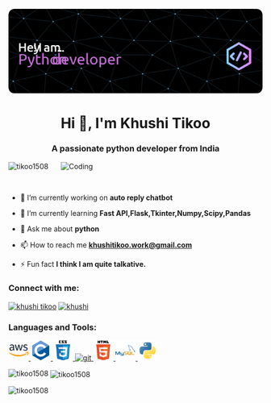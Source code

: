 
![MasterHead](./header.png)
<h1 align="center">Hi 👋, I'm Khushi Tikoo</h1>
<h3 align="center">A passionate python developer from India</h3>
<img align="right" alt="Coding" width="400" src="https://img.freepik.com/premium-photo/office-girl_1060575-1265.jpg?size=626&ext=jpg&ga=GA1.1.2022833823.1720003592&semt=ais_hybrid">

<p align="left"> <img src="https://komarev.com/ghpvc/?username=tikoo1508&label=Profile%20views&color=0e75b6&style=flat" alt="tikoo1508" /> </p>

<p align="left"> <a href="https://twitter.com/" target="blank"><img src="https://img.shields.io/twitter/follow/?logo=twitter&style=for-the-badge" alt="" /></a> </p>

- 🔭 I’m currently working on **auto reply chatbot**

- 🌱 I’m currently learning **Fast API,Flask,Tkinter,Numpy,Scipy,Pandas**

- 💬 Ask me about **python**

- 📫 How to reach me **khushitikoo.work@gmail.com**

- ⚡ Fun fact **I think I am quite talkative.**

<h3 align="left">Connect with me:</h3>
<p align="left">
<a href="https://linkedin.com/in/khushi tikoo" target="blank"><img align="center" src="https://raw.githubusercontent.com/rahuldkjain/github-profile-readme-generator/master/src/images/icons/Social/linked-in-alt.svg" alt="khushi tikoo" height="30" width="40" /></a>
<a href="https://www.leetcode.com/khushi" target="blank"><img align="center" src="https://raw.githubusercontent.com/rahuldkjain/github-profile-readme-generator/master/src/images/icons/Social/leet-code.svg" alt="khushi" height="30" width="40" /></a>
</p>

<h3 align="left">Languages and Tools:</h3>
<p align="left"> <a href="https://aws.amazon.com" target="_blank" rel="noreferrer"> <img src="https://raw.githubusercontent.com/devicons/devicon/master/icons/amazonwebservices/amazonwebservices-original-wordmark.svg" alt="aws" width="40" height="40"/> </a> <a href="https://www.cprogramming.com/" target="_blank" rel="noreferrer"> <img src="https://raw.githubusercontent.com/devicons/devicon/master/icons/c/c-original.svg" alt="c" width="40" height="40"/> </a> <a href="https://www.w3schools.com/css/" target="_blank" rel="noreferrer"> <img src="https://raw.githubusercontent.com/devicons/devicon/master/icons/css3/css3-original-wordmark.svg" alt="css3" width="40" height="40"/> </a> <a href="https://git-scm.com/" target="_blank" rel="noreferrer"> <img src="https://www.vectorlogo.zone/logos/git-scm/git-scm-icon.svg" alt="git" width="40" height="40"/> </a> <a href="https://www.w3.org/html/" target="_blank" rel="noreferrer"> <img src="https://raw.githubusercontent.com/devicons/devicon/master/icons/html5/html5-original-wordmark.svg" alt="html5" width="40" height="40"/> </a> <a href="https://www.mysql.com/" target="_blank" rel="noreferrer"> <img src="https://raw.githubusercontent.com/devicons/devicon/master/icons/mysql/mysql-original-wordmark.svg" alt="mysql" width="40" height="40"/> </a> <a href="https://www.python.org" target="_blank" rel="noreferrer"> <img src="https://raw.githubusercontent.com/devicons/devicon/master/icons/python/python-original.svg" alt="python" width="40" height="40"/> </a> </p>

<p><img align="left" src="https://github-readme-stats.vercel.app/api/top-langs?username=tikoo1508&show_icons=true&locale=en&layout=compact" alt="tikoo1508" /></p>

<p>&nbsp;<img align="center" src="https://github-readme-stats.vercel.app/api?username=tikoo1508&show_icons=true&locale=en" alt="tikoo1508" /></p>

<p><img align="center" src="https://github-readme-streak-stats.herokuapp.com/?user=tikoo1508&" alt="tikoo1508" /></p>
